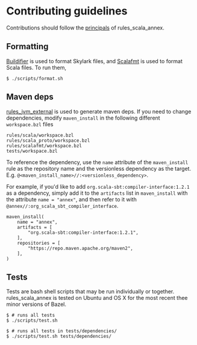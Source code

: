 # Contributing guidelines

Contributions should follow the [principals](../README.md#principals) of rules_scala_annex.

## Formatting

[Buildifier](https://github.com/bazelbuild/buildtools/blob/master/buildifier) is used to format Skylark files,
and [Scalafmt](https://scalameta.org/scalafmt/) is used to format Scala files. To run them,

```
$ ./scripts/format.sh
```

## Maven deps

[rules_jvm_external](https://github.com/bazelbuild/rules_jvm_external) is used to generate maven deps. If you need to change
dependencies, modify `maven_install` in the following different `workspace.bzl` files

```
rules/scala/workspace.bzl
rules/scala_proto/workspace.bzl
rules/scalafmt/workspace.bzl
tests/workspace.bzl
```
To reference the dependency, use the `name` attribute of the `maven_install` rule as the repository name and the versionless dependency as the target. E.g. `@<maven_install_name>//:<versionless_dependency>`.

For example, if you'd like to add `org.scala-sbt:compiler-interface:1.2.1` as a dependency, simply add it to the `artifacts` list in `maven_install` with the attribute `name = "annex"`, and then refer to it with `@annex//:org_scala_sbt_compiler_interface`.

```
maven_install(
    name = "annex",
    artifacts = [
        "org.scala-sbt:compiler-interface:1.2.1",
    ],
    repositories = [
        "https://repo.maven.apache.org/maven2",
    ],
)
```

## Tests

Tests are bash shell scripts that may be run individually or together.
rules_scala_annex is tested on Ubuntu and OS X for the most recent thee minor versions of Bazel.

```
$ # runs all tests
$ ./scripts/test.sh
```

```
$ # runs all tests in tests/dependencies/
$ ./scripts/test.sh tests/dependencies/
```
